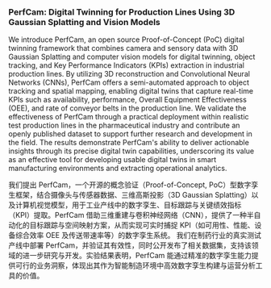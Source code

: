 ### PerfCam: Digital Twinning for Production Lines Using 3D Gaussian Splatting and Vision Models

We introduce PerfCam, an open source Proof-of-Concept (PoC) digital twinning framework that combines camera and sensory data with 3D Gaussian Splatting and computer vision models for digital twinning, object tracking, and Key Performance Indicators (KPIs) extraction in industrial production lines. By utilizing 3D reconstruction and Convolutional Neural Networks (CNNs), PerfCam offers a semi-automated approach to object tracking and spatial mapping, enabling digital twins that capture real-time KPIs such as availability, performance, Overall Equipment Effectiveness (OEE), and rate of conveyor belts in the production line. We validate the effectiveness of PerfCam through a practical deployment within realistic test production lines in the pharmaceutical industry and contribute an openly published dataset to support further research and development in the field. The results demonstrate PerfCam's ability to deliver actionable insights through its precise digital twin capabilities, underscoring its value as an effective tool for developing usable digital twins in smart manufacturing environments and extracting operational analytics.

我们提出 PerfCam，一个开源的概念验证（Proof-of-Concept, PoC）型数字孪生框架，结合摄像头与传感器数据、三维高斯投影（3D Gaussian Splatting）以及计算机视觉模型，用于工业产线中的数字孪生、目标跟踪与关键绩效指标（KPI）提取。PerfCam 借助三维重建与卷积神经网络（CNN），提供了一种半自动化的目标跟踪与空间映射方案，从而实现可实时捕捉 KPI（如可用性、性能、设备综合效率 OEE 及传送带速率等）的数字孪生系统。
我们在制药行业的真实测试产线中部署 PerfCam，并验证其有效性，同时公开发布了相关数据集，支持该领域的进一步研究与开发。实验结果表明，PerfCam 能通过精准的数字孪生能力提供可行的业务洞察，体现出其作为智能制造环境中高效数字孪生构建与运营分析工具的价值。

